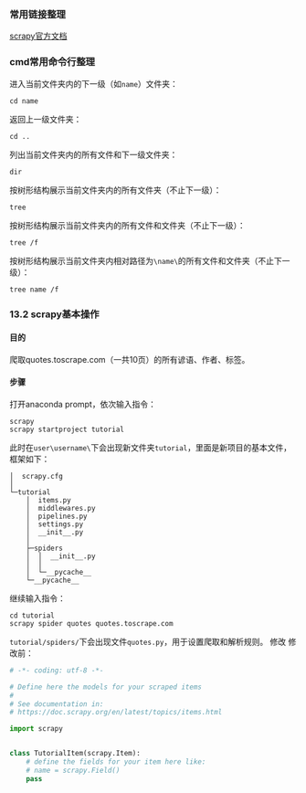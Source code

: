 ### 常用链接整理
[scrapy官方文档](https://doc.scrapy.org/en/latest/index.html)
### cmd常用命令行整理
进入当前文件夹内的下一级（如`name`）文件夹：
```
cd name
```
返回上一级文件夹：
```
cd ..
```
列出当前文件夹内的所有文件和下一级文件夹：
```
dir
```
按树形结构展示当前文件夹内的所有文件夹（不止下一级）：
```
tree
```
按树形结构展示当前文件夹内的所有文件和文件夹（不止下一级）：
```
tree /f
```
按树形结构展示当前文件夹内相对路径为`\name\`的所有文件和文件夹（不止下一级）：
```
tree name /f
```
### 13.2 scrapy基本操作
#### 目的
爬取quotes.toscrape.com（一共10页）的所有谚语、作者、标签。
#### 步骤
打开anaconda prompt，依次输入指令：
```
scrapy
scrapy startproject tutorial
```
此时在`user\username\`下会出现新文件夹`tutorial`，里面是新项目的基本文件，框架如下：
```
│  scrapy.cfg
│
└─tutorial
    │  items.py
    │  middlewares.py
    │  pipelines.py
    │  settings.py
    │  __init__.py
    │
    ├─spiders
    │  │  __init__.py
    │  │
    │  └─__pycache__
    └─__pycache__
```
继续输入指令：
```
cd tutorial
scrapy spider quotes quotes.toscrape.com
```
`tutorial/spiders/`下会出现文件`quotes.py`，用于设置爬取和解析规则。
修改
修改前：
```python
# -*- coding: utf-8 -*-

# Define here the models for your scraped items
#
# See documentation in:
# https://doc.scrapy.org/en/latest/topics/items.html

import scrapy


class TutorialItem(scrapy.Item):
    # define the fields for your item here like:
    # name = scrapy.Field()
    pass
```
